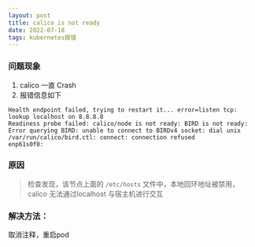 ```yaml
---
layout: post
title: calico is not ready
date: 2022-07-18
tags: kubernetes报错
---
```

### 问题现象
1. calico 一直 Crash
2. 报错信息如下

```
Health endpoint failed, trying to restart it... error=listen tcp: lookup localhost on 8.8.8.8
Readiness probe failed: calico/node is not ready: BIRD is not ready: Error querying BIRD: unable to connect to BIRDv4 socket: dial unix /var/run/calico/bird.ctl: connect: connection refused
enp61s0f0:
```
### 原因
> 检查发现，该节点上面的 `/etc/hosts` 文件中，本地回环地址被禁用，calico 无法通过localhost 与宿主机进行交互

### 解决方法：
取消注释，重启pod
